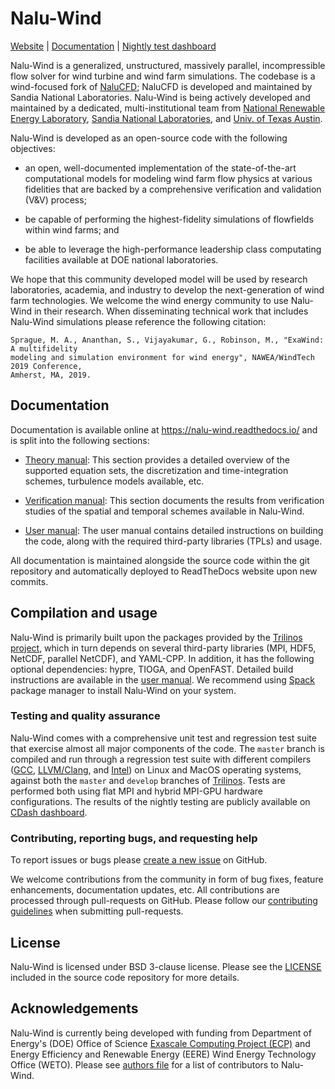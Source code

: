 # Nalu-Wind 

[Website](https://www.exawind.org/) | [Documentation](https://nalu-wind.readthedocs.io) | [Nightly test dashboard](http://my.cdash.org/index.php?project=Exawind) 

Nalu-Wind is a generalized, unstructured, massively parallel, incompressible
flow solver for wind turbine and wind farm simulations. The codebase is a
wind-focused fork of [NaluCFD](https://github.com/NaluCFD/Nalu); NaluCFD is developed 
and maintained by Sandia National Laboratories. Nalu-Wind is being actively
developed and maintained by a dedicated, multi-institutional team from [National
Renewable Energy Laboratory](https://nrel.gov), [Sandia National
Laboratories](https://sandia.gov), and [Univ. of Texas Austin](https://utexas.edu).

Nalu-Wind is developed as an open-source code with the following objectives: 

- an open, well-documented implementation of the state-of-the-art computational
  models for modeling wind farm flow physics at various fidelities that are
  backed by a comprehensive verification and validation (V&V) process;

- be capable of performing the highest-fidelity simulations of flowfields within
  wind farms; and 

- be able to leverage the high-performance leadership class computating
  facilities available at DOE national laboratories.

We hope that this community developed model will be used by research
laboratories, academia, and industry to develop the next-generation of wind farm
technologies. We welcome the wind energy community to use Nalu-Wind in their
research. When disseminating technical work that includes Nalu-Wind simulations
please reference the following citation:

    Sprague, M. A., Ananthan, S., Vijayakumar, G., Robinson, M., "ExaWind: A multifidelity 
    modeling and simulation environment for wind energy", NAWEA/WindTech 2019 Conference, 
    Amherst, MA, 2019.

## Documentation

Documentation is available online at https://nalu-wind.readthedocs.io/ and is
split into the following sections:

- [Theory manual](https://nalu-wind.readthedocs.io/en/latest/source/theory/index.html):
  This section provides a detailed overview of the supported equation sets, the
  discretization and time-integration schemes, turbulence models available, etc.
  
- [Verification manual](https://nalu-wind.readthedocs.io/en/latest/source/verification/index.html):
  This section documents the results from verification studies of the spatial
  and temporal schemes available in Nalu-Wind.
  
- [User manual](https://nalu-wind.readthedocs.io/en/latest/source/user/index.html):
  The user manual contains detailed instructions on building the code, along
  with the required third-party libraries (TPLs) and usage.
  
All documentation is maintained alongside the source code within the git
repository and automatically deployed to ReadTheDocs website upon new commits.
  
## Compilation and usage

Nalu-Wind is primarily built upon the packages provided by the [Trilinos
project](https://trilinos.org), which in turn depends on several third-party
libraries (MPI, HDF5, NetCDF, parallel NetCDF), and YAML-CPP. In addition, it
has the following optional dependencies: hypre, TIOGA, and OpenFAST. Detailed
build instructions are available in the [user
manual](https://nalu-wind.readthedocs.io/en/latest/source/user/building.html).
We recommend using [Spack](https://spack.io/) package manager to install
Nalu-Wind on your system.

### Testing and quality assurance

Nalu-Wind comes with a comprehensive unit test and regression test suite that
exercise almost all major components of the code. The `master` branch is
compiled and run through a regression test suite with different compilers
([GCC](https://gcc.gnu.org/), [LLVM/Clang](https://clang.llvm.org/), and
[Intel](https://software.intel.com/en-us/compilers)) on Linux and MacOS
operating systems, against both the `master` and `develop` branches of
[Trilinos](https://github.com/trilinos/Trilinos). Tests are performed both using
flat MPI and hybrid MPI-GPU hardware configurations. The results of the nightly
testing are publicly available on [CDash
dashboard](http://my.cdash.org/index.php?project=Nalu-Wind).

### Contributing, reporting bugs, and requesting help

To report issues or bugs please [create a new
issue](https://github.com/Exawind/nalu-wind/issues/new) on GitHub.

We welcome contributions from the community in form of bug fixes, feature
enhancements, documentation updates, etc. All contributions are processed
through pull-requests on GitHub. Please follow our [contributing
guidelines](https://github.com/Exawind/nalu-wind/blob/master/CONTRIBUTING.md)
when submitting pull-requests.
  
## License

Nalu-Wind is licensed under BSD 3-clause license. Please see the
[LICENSE](https://github.com/Exawind/nalu-wind/blob/master/LICENSE) included in
the source code repository for more details.

## Acknowledgements 

Nalu-Wind is currently being developed with funding from Department of Energy's
(DOE) Office of Science [Exascale Computing Project
(ECP)](https://www.exascaleproject.org/) and Energy Efficiency and Renewable
Energy (EERE) Wind Energy Technology Office (WETO). Please see [authors
file](https://github.com/Exawind/nalu-wind/blob/master/AUTHORS) for a 
list of contributors to Nalu-Wind. 
